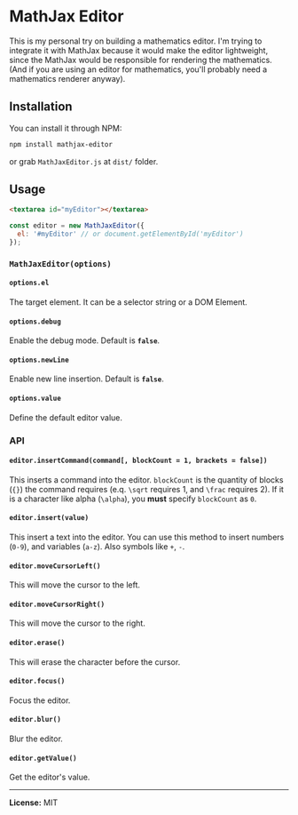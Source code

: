 # MathJax Editor

This is my personal try on building a mathematics editor. I'm trying to integrate it with MathJax because it would make the editor lightweight, since the MathJax would be responsible for rendering the mathematics. (And if you are using an editor for mathematics, you'll probably need a mathematics renderer anyway).

## Installation

You can install it through NPM:

``` bash
npm install mathjax-editor
```

or grab `MathJaxEditor.js` at `dist/` folder.

## Usage

``` html
<textarea id="myEditor"></textarea>
```

``` javascript
const editor = new MathJaxEditor({
  el: '#myEditor' // or document.getElementById('myEditor')
});
```

### `MathJaxEditor(options)`

#### `options.el`

The target element. It can be a selector string or a DOM Element.

#### `options.debug`

Enable the debug mode. Default is **`false`**.

#### `options.newLine`

Enable new line insertion. Default is **`false`**.

#### `options.value`

Define the default editor value.

### API

#### `editor.insertCommand(command[, blockCount = 1, brackets = false])`

This inserts a command into the editor. `blockCount` is the quantity of blocks (`{}`) the command requires (e.q. `\sqrt` requires 1, and `\frac` requires 2). If it is a character like alpha (`\alpha`), you **must** specify `blockCount` as `0`.

#### `editor.insert(value)`

This insert a text into the editor. You can use this method to insert numbers (`0-9`), and variables (`a-z`). Also symbols like `+`, `-`.

#### `editor.moveCursorLeft()`

This will move the cursor to the left.

#### `editor.moveCursorRight()`

This will move the cursor to the right.

#### `editor.erase()`

This will erase the character before the cursor.

#### `editor.focus()`

Focus the editor.

#### `editor.blur()`

Blur the editor.

#### `editor.getValue()`

Get the editor's value.

---

**License:** MIT